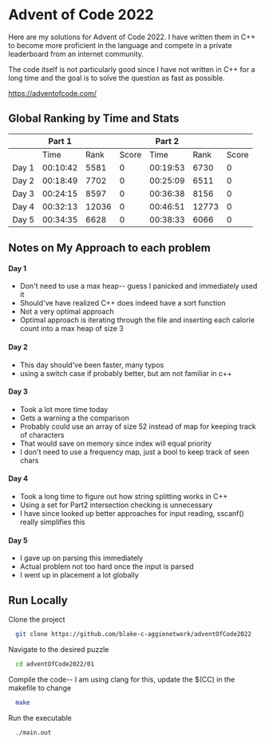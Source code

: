 # Advent of Code 2022

Here are my solutions for Advent of Code 2022. I have written them in C++ to become more proficient in the language and compete in a private leaderboard from an internet community.

The code itself is not particularly good since I have not written in C++ for a long time and the goal is to solve the question as fast as possible. 

https://adventofcode.com/

## Global Ranking by Time and Stats

|       | Part 1   |      |       | Part 2   |      |       |
|-------|----------|------|-------|----------|------|-------|
|       | Time     | Rank | Score | Time     | Rank | Score |
| Day 1 | 00:10:42 | 5581 | 0     | 00:19:53 | 6730 | 0     |
| Day 2 | 00:18:49 | 7702 | 0     | 00:25:09 | 6511 |  0    | 
| Day 3 | 00:24:15 | 8597 | 0     | 00:36:38 | 8156 |  0    |
| Day 4 | 00:32:13 | 12036|     0 | 00:46:51 | 12773|      0|
| Day 5 |  00:34:35| 6628 |    0  | 00:38:33 |  6066|      0|

## Notes on My Approach to each problem

#### Day 1
- Don't need to use a max heap-- guess I panicked and immediately used it
- Should've have realized C++ does indeed have a sort function
- Not a very optimal approach
- Optimal approach is iterating through the file and inserting each calorie count into a max heap of size 3

#### Day 2 
- This day should've been faster, many typos
- using a switch case if probably better, but am not familiar in c++

#### Day 3
- Took a lot more time today
- Gets a warning a the comparison
- Probably could use an array of size 52 instead of map for keeping track of characters
- That would save on memory since index will equal priority
- I don't need to use a frequency map, just a bool to keep track of seen chars

#### Day 4
- Took a long time to figure out how string splitting works in C++
- Using a set for Part2 intersection checking is unnecessary  
- I have since looked up better approaches for input reading, sscanf() really simplifies this

#### Day 5
- I gave up on parsing this immediately
- Actual problem not too hard once the input is parsed
- I went up in placement a lot globally


## Run Locally

Clone the project

```bash
  git clone https://github.com/blake-c-aggienetwork/adventOfCode2022
```

Navigate to the desired puzzle 

```bash
  cd adventOfCode2022/01
```

Compile the code-- I am using clang for this, update the $(CC) in the makefile to change

```bash
  make
```

Run the executable

```bash
  ./main.out
```

